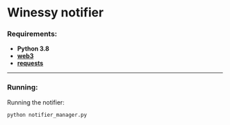 # Winessy notifier

###  Requirements:
- **Python 3.8**
- **[web3](https://github.com/ethereum/web3.py "web3")**
- **[requests](https://github.com/psf/requests "requests")**

------------
### Running:
Running the notifier:
````bash
python notifier_manager.py
````
